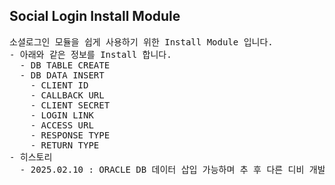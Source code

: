<h2>Social Login Install Module</h2>
<pre>
소셜로그인 모듈을 쉽게 사용하기 위한 Install Module 입니다.
- 아래와 같은 정보를 Install 합니다.
  - DB TABLE CREATE
  - DB DATA INSERT
    - CLIENT ID
    - CALLBACK URL
    - CLIENT SECRET
    - LOGIN LINK
    - ACCESS URL
    - RESPONSE TYPE
    - RETURN TYPE
- 히스토리
  - 2025.02.10 : ORACLE DB 데이터 삽입 가능하며 추 후 다른 디비 개발 예정
</pre>
